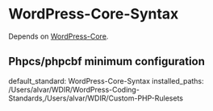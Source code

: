 # WordPress-Core-Syntax
Depends on [WordPress-Core](https://github.com/WordPress/WordPress-Coding-Standards/tree/develop/WordPress-Core).

## Phpcs/phpcbf minimum configuration
default_standard: WordPress-Core-Syntax
installed_paths:  /Users/alvar/WDIR/WordPress-Coding-Standards,/Users/alvar/WDIR/Custom-PHP-Rulesets
